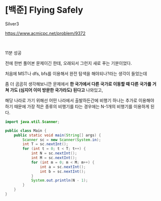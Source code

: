 # [백준] Flying Safely

Silver3

https://www.acmicpc.net/problem/9372

<br>

11분 성공

전에 한번 풀어본 문제이긴 한데, 오래되서 그런지 새로 푸는 기분이었다.

처음에 MST나 dfs, bfs를 이용해서 완전 탐색을 해야되나?라는 생각이 들었는데

좀 더 곰곰히 생각해보니깐 문제에서 **한 국가에서 다른 국가로 이동할 때 다른 국가를 거쳐 가도 (심지어 이미 방문한 국가라도) 된다고** 나와있고,

해당 나라로 가기 위해선 어떤 나라에서 출발하든간에 비행기 하나는 추가로 이용해야 하기 때문에 가장 적은 종류의 비행기를 타는 경우에는 N-1개의 비행기를 이용하게 된다.

```java
import java.util.Scanner;

public class Main {
    public static void main(String[] args) {
        Scanner sc = new Scanner(System.in);
        int T = sc.nextInt();
        for (int t = 0; t < T; t++) {
            int N = sc.nextInt();
            int M = sc.nextInt();
            for (int m = 0; m < M; m++) {
                int a = sc.nextInt();
                int b = sc.nextInt();
            }
            System.out.println(N - 1);
        }
    }
}
```

